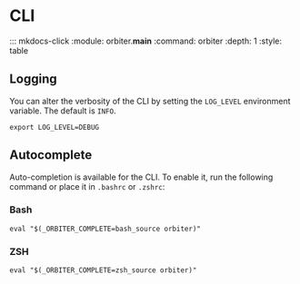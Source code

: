 # CLI

::: mkdocs-click
    :module: orbiter.__main__
    :command: orbiter
    :depth: 1
    :style: table

## Logging

You can alter the verbosity of the CLI by setting the `LOG_LEVEL` environment variable. The default is `INFO`.

```shell
export LOG_LEVEL=DEBUG
```


## Autocomplete

Auto-completion is available for the CLI. To enable it, run the following command or place it in `.bashrc` or `.zshrc`:

### Bash
```shell
eval "$(_ORBITER_COMPLETE=bash_source orbiter)"
```


### ZSH
```shell
eval "$(_ORBITER_COMPLETE=zsh_source orbiter)"
```
